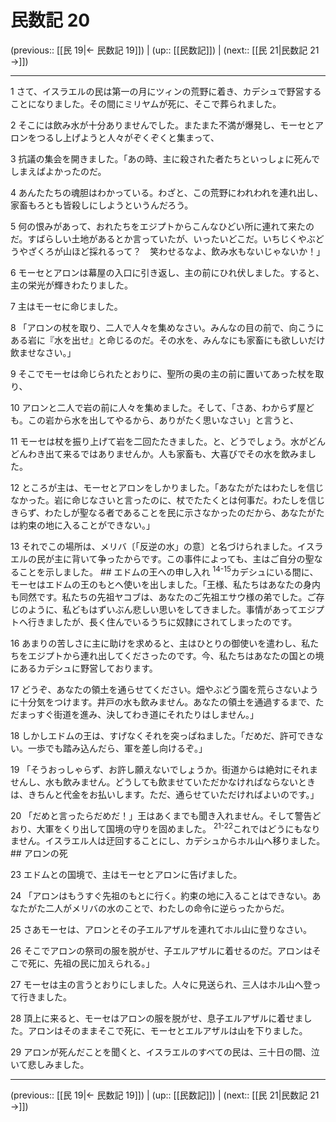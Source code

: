 # 民数記 20

(previous:: [[民 19|← 民数記 19]]) | (up:: [[民数記]]) | (next:: [[民 21|民数記 21 →]])

***




1 
さて、イスラエルの民は第一の月にツィンの荒野に着き、カデシュで野営することになりました。その間にミリヤムが死に、そこで葬られました。 



2 
そこには飲み水が十分ありませんでした。またまた不満が爆発し、モーセとアロンをつるし上げようと人々がぞくぞくと集まって、 



3 
抗議の集会を開きました。「あの時、主に殺された者たちといっしょに死んでしまえばよかったのだ。 



4 
あんたたちの魂胆はわかっている。わざと、この荒野にわれわれを連れ出し、家畜もろとも皆殺しにしようというんだろう。 



5 
何の恨みがあって、おれたちをエジプトからこんなひどい所に連れて来たのだ。すばらしい土地があるとか言っていたが、いったいどこだ。いちじくやぶどうやざくろが山ほど採れるって？　笑わせるなよ、飲み水もないじゃないか！」 



6 
モーセとアロンは幕屋の入口に引き返し、主の前にひれ伏しました。すると、主の栄光が輝きわたりました。 



7 
主はモーセに命じました。 



8 
「アロンの杖を取り、二人で人々を集めなさい。みんなの目の前で、向こうにある岩に『水を出せ』と命じるのだ。その水を、みんなにも家畜にも欲しいだけ飲ませなさい。」 



9 
そこでモーセは命じられたとおりに、聖所の奥の主の前に置いてあった杖を取り、 



10 
アロンと二人で岩の前に人々を集めました。そして、「さあ、わからず屋ども。この岩から水を出してやるから、ありがたく思いなさい」と言うと、 



11 
モーセは杖を振り上げて岩を二回たたきました。と、どうでしょう。水がどんどんわき出て来るではありませんか。人も家畜も、大喜びでその水を飲みました。 



12 
ところが主は、モーセとアロンをしかりました。「あなたがたはわたしを信じなかった。岩に命じなさいと言ったのに、杖でたたくとは何事だ。わたしを信じきらず、わたしが聖なる者であることを民に示さなかったのだから、あなたがたは約束の地に入ることができない。」 



13 
それでこの場所は、メリバ〔「反逆の水」の意〕と名づけられました。イスラエルの民が主に背いて争ったからです。この事件によっても、主はご自分の聖なることを示しました。 ## エドムの王への申し入れ <sup class="versenum">14-15</sup>カデシュにいる間に、モーセはエドムの王のもとへ使いを出しました。「王様、私たちはあなたの身内も同然です。私たちの先祖ヤコブは、あなたのご先祖エサウ様の弟でした。ご存じのように、私どもはずいぶん悲しい思いをしてきました。事情があってエジプトへ行きましたが、長く住んでいるうちに奴隷にされてしまったのです。 



16 
あまりの苦しさに主に助けを求めると、主はひとりの御使いを遣わし、私たちをエジプトから連れ出してくださったのです。今、私たちはあなたの国との境にあるカデシュに野営しております。 



17 
どうぞ、あなたの領土を通らせてください。畑やぶどう園を荒らさないように十分気をつけます。井戸の水も飲みません。あなたの領土を通過するまで、ただまっすぐ街道を進み、決してわき道にそれたりはしません。」 



18 
しかしエドムの王は、すげなくそれを突っぱねました。「だめだ、許可できない。一歩でも踏み込んだら、軍を差し向けるぞ。」 



19 
「そうおっしゃらず、お許し願えないでしょうか。街道からは絶対にそれませんし、水も飲みません。どうしても飲ませていただかなければならないときは、きちんと代金をお払いします。ただ、通らせていただければよいのです。」 



20 
「だめと言ったらだめだ！」王はあくまでも聞き入れません。そして警告どおり、大軍をくり出して国境の守りを固めました。 <sup class="versenum">21-22</sup>これではどうにもなりません。イスラエル人は迂回することにし、カデシュからホル山へ移りました。 ## アロンの死 



23 
エドムとの国境で、主はモーセとアロンに告げました。 



24 
「アロンはもうすぐ先祖のもとに行く。約束の地に入ることはできない。あなたがた二人がメリバの水のことで、わたしの命令に逆らったからだ。 



25 
さあモーセは、アロンとその子エルアザルを連れてホル山に登りなさい。 



26 
そこでアロンの祭司の服を脱がせ、子エルアザルに着せるのだ。アロンはそこで死に、先祖の民に加えられる。」 



27 
モーセは主の言うとおりにしました。人々に見送られ、三人はホル山へ登って行きました。 



28 
頂上に来ると、モーセはアロンの服を脱がせ、息子エルアザルに着せました。アロンはそのままそこで死に、モーセとエルアザルは山を下りました。 



29 
アロンが死んだことを聞くと、イスラエルのすべての民は、三十日の間、泣いて悲しみました。

***

(previous:: [[民 19|← 民数記 19]]) | (up:: [[民数記]]) | (next:: [[民 21|民数記 21 →]])
